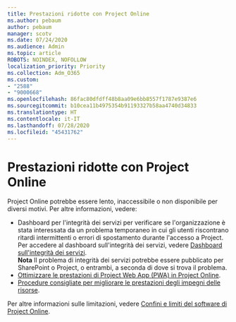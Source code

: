 ```yaml
---
title: Prestazioni ridotte con Project Online
ms.author: pebaum
author: pebaum
manager: scotv
ms.date: 07/24/2020
ms.audience: Admin
ms.topic: article
ROBOTS: NOINDEX, NOFOLLOW
localization_priority: Priority
ms.collection: Adm_O365
ms.custom:
- "2588"
- "9000668"
ms.openlocfilehash: 86fac80dfdff48b8aa09e6bb8557f1787e9387e6
ms.sourcegitcommit: b10cea11b4975354b91193327b58aa4740d34833
ms.translationtype: HT
ms.contentlocale: it-IT
ms.lasthandoff: 07/28/2020
ms.locfileid: "45431762"
---
```

# <a name="slow-performance-with-project-online"></a>Prestazioni ridotte con Project Online

Project Online potrebbe essere lento, inaccessibile o non disponibile per diversi motivi. Per altre informazioni, vedere:

- Dashboard per l'integrità dei servizi per verificare se l'organizzazione è stata interessata da un problema temporaneo in cui gli utenti riscontrano ritardi intermittenti o errori di spostamento durante l'accesso a Project. Per accedere al dashboard sull'integrità dei servizi, vedere [Dashboard sull'integrità dei servizi](https://admin.microsoft.com/AdminPortal/Home#/servicehealth).</br>
    **Nota** Il problema di integrità dei servizi potrebbe essere pubblicato per SharePoint o Project, o entrambi, a seconda di dove si trova il problema.
- [Ottimizzare le prestazioni di Project Web App (PWA) in Project Online](https://docs.microsoft.com/projectonline/tune-project-online-performance).
- [Procedure consigliate per migliorare le prestazioni degli impegni delle risorse](https://docs.microsoft.com/projectonline/best-practices-to-improve-resource-engagements-performance).

Per altre informazioni sulle limitazioni, vedere [Confini e limiti del software di Project Online](https://docs.microsoft.com/projectonline/project-online-software-boundaries-and-limits).